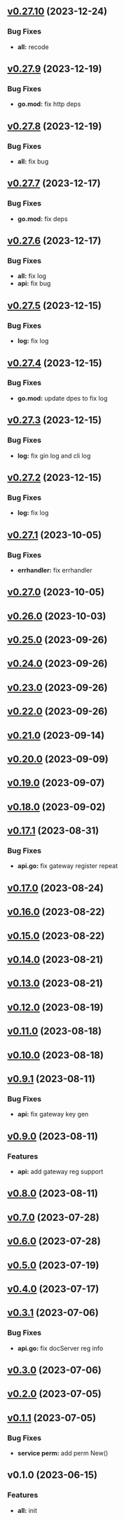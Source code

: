 
<a name="v0.27.10"></a>
## [v0.27.10](https://8.140.161.172/wangsb/wgateway/compare/v0.27.9...v0.27.10) (2023-12-24)

### Bug Fixes

* **all:** recode


<a name="v0.27.9"></a>
## [v0.27.9](https://8.140.161.172/wangsb/wgateway/compare/v0.27.8...v0.27.9) (2023-12-19)

### Bug Fixes

* **go.mod:** fix http deps


<a name="v0.27.8"></a>
## [v0.27.8](https://8.140.161.172/wangsb/wgateway/compare/v0.27.7...v0.27.8) (2023-12-19)

### Bug Fixes

* **all:** fix bug


<a name="v0.27.7"></a>
## [v0.27.7](https://8.140.161.172/wangsb/wgateway/compare/v0.27.6...v0.27.7) (2023-12-17)

### Bug Fixes

* **go.mod:** fix deps


<a name="v0.27.6"></a>
## [v0.27.6](https://8.140.161.172/wangsb/wgateway/compare/v0.27.5...v0.27.6) (2023-12-17)

### Bug Fixes

* **all:** fix log
* **api:** fix bug


<a name="v0.27.5"></a>
## [v0.27.5](https://8.140.161.172/wangsb/wgateway/compare/v0.27.4...v0.27.5) (2023-12-15)

### Bug Fixes

* **log:** fix log


<a name="v0.27.4"></a>
## [v0.27.4](https://8.140.161.172/wangsb/wgateway/compare/v0.27.3...v0.27.4) (2023-12-15)

### Bug Fixes

* **go.mod:** update dpes to fix log


<a name="v0.27.3"></a>
## [v0.27.3](https://8.140.161.172/wangsb/wgateway/compare/v0.27.2...v0.27.3) (2023-12-15)

### Bug Fixes

* **log:** fix gin log and cli log


<a name="v0.27.2"></a>
## [v0.27.2](https://8.140.161.172/wangsb/wgateway/compare/v0.27.1...v0.27.2) (2023-12-15)

### Bug Fixes

* **log:** fix log


<a name="v0.27.1"></a>
## [v0.27.1](https://8.140.161.172/wangsb/wgateway/compare/v0.27.0...v0.27.1) (2023-10-05)

### Bug Fixes

* **errhandler:** fix errhandler


<a name="v0.27.0"></a>
## [v0.27.0](https://8.140.161.172/wangsb/wgateway/compare/v0.26.0...v0.27.0) (2023-10-05)


<a name="v0.26.0"></a>
## [v0.26.0](https://8.140.161.172/wangsb/wgateway/compare/v0.25.0...v0.26.0) (2023-10-03)


<a name="v0.25.0"></a>
## [v0.25.0](https://8.140.161.172/wangsb/wgateway/compare/v0.24.0...v0.25.0) (2023-09-26)


<a name="v0.24.0"></a>
## [v0.24.0](https://8.140.161.172/wangsb/wgateway/compare/v0.23.0...v0.24.0) (2023-09-26)


<a name="v0.23.0"></a>
## [v0.23.0](https://8.140.161.172/wangsb/wgateway/compare/v0.22.0...v0.23.0) (2023-09-26)


<a name="v0.22.0"></a>
## [v0.22.0](https://8.140.161.172/wangsb/wgateway/compare/v0.21.0...v0.22.0) (2023-09-26)


<a name="v0.21.0"></a>
## [v0.21.0](https://8.140.161.172/wangsb/wgateway/compare/v0.20.0...v0.21.0) (2023-09-14)


<a name="v0.20.0"></a>
## [v0.20.0](https://8.140.161.172/wangsb/wgateway/compare/v0.19.0...v0.20.0) (2023-09-09)


<a name="v0.19.0"></a>
## [v0.19.0](https://8.140.161.172/wangsb/wgateway/compare/v0.18.0...v0.19.0) (2023-09-07)


<a name="v0.18.0"></a>
## [v0.18.0](https://8.140.161.172/wangsb/wgateway/compare/v0.17.1...v0.18.0) (2023-09-02)


<a name="v0.17.1"></a>
## [v0.17.1](https://8.140.161.172/wangsb/wgateway/compare/v0.17.0...v0.17.1) (2023-08-31)

### Bug Fixes

* **api.go:** fix gateway register repeat


<a name="v0.17.0"></a>
## [v0.17.0](https://8.140.161.172/wangsb/wgateway/compare/v0.16.0...v0.17.0) (2023-08-24)


<a name="v0.16.0"></a>
## [v0.16.0](https://8.140.161.172/wangsb/wgateway/compare/v0.15.0...v0.16.0) (2023-08-22)


<a name="v0.15.0"></a>
## [v0.15.0](https://8.140.161.172/wangsb/wgateway/compare/v0.14.0...v0.15.0) (2023-08-22)


<a name="v0.14.0"></a>
## [v0.14.0](https://8.140.161.172/wangsb/wgateway/compare/v0.13.0...v0.14.0) (2023-08-21)


<a name="v0.13.0"></a>
## [v0.13.0](https://8.140.161.172/wangsb/wgateway/compare/v0.12.0...v0.13.0) (2023-08-21)


<a name="v0.12.0"></a>
## [v0.12.0](https://8.140.161.172/wangsb/wgateway/compare/v0.11.0...v0.12.0) (2023-08-19)


<a name="v0.11.0"></a>
## [v0.11.0](https://8.140.161.172/wangsb/wgateway/compare/v0.10.0...v0.11.0) (2023-08-18)


<a name="v0.10.0"></a>
## [v0.10.0](https://8.140.161.172/wangsb/wgateway/compare/v0.9.1...v0.10.0) (2023-08-18)


<a name="v0.9.1"></a>
## [v0.9.1](https://8.140.161.172/wangsb/wgateway/compare/v0.9.0...v0.9.1) (2023-08-11)

### Bug Fixes

* **api:** fix gateway key gen


<a name="v0.9.0"></a>
## [v0.9.0](https://8.140.161.172/wangsb/wgateway/compare/v0.8.0...v0.9.0) (2023-08-11)

### Features

* **api:** add gateway reg support


<a name="v0.8.0"></a>
## [v0.8.0](https://8.140.161.172/wangsb/wgateway/compare/v0.7.0...v0.8.0) (2023-08-11)


<a name="v0.7.0"></a>
## [v0.7.0](https://8.140.161.172/wangsb/wgateway/compare/v0.6.0...v0.7.0) (2023-07-28)


<a name="v0.6.0"></a>
## [v0.6.0](https://8.140.161.172/wangsb/wgateway/compare/v0.5.0...v0.6.0) (2023-07-28)


<a name="v0.5.0"></a>
## [v0.5.0](https://8.140.161.172/wangsb/wgateway/compare/v0.4.0...v0.5.0) (2023-07-19)


<a name="v0.4.0"></a>
## [v0.4.0](https://8.140.161.172/wangsb/wgateway/compare/v0.3.1...v0.4.0) (2023-07-17)


<a name="v0.3.1"></a>
## [v0.3.1](https://8.140.161.172/wangsb/wgateway/compare/v0.3.0...v0.3.1) (2023-07-06)

### Bug Fixes

* **api.go:** fix docServer reg info


<a name="v0.3.0"></a>
## [v0.3.0](https://8.140.161.172/wangsb/wgateway/compare/v0.2.0...v0.3.0) (2023-07-06)


<a name="v0.2.0"></a>
## [v0.2.0](https://8.140.161.172/wangsb/wgateway/compare/v0.1.1...v0.2.0) (2023-07-05)


<a name="v0.1.1"></a>
## [v0.1.1](https://8.140.161.172/wangsb/wgateway/compare/v0.1.0...v0.1.1) (2023-07-05)

### Bug Fixes

* **service perm:** add perm New()


<a name="v0.1.0"></a>
## v0.1.0 (2023-06-15)

### Features

* **all:** init

